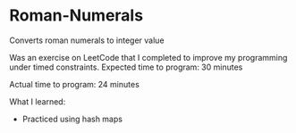 # Roman-Numerals
Converts roman numerals to integer value


Was an exercise on LeetCode that I completed to improve my programming under timed constraints.
Expected time to program: 30 minutes

Actual time to program: 24 minutes


What I learned:
- Practiced using hash maps

